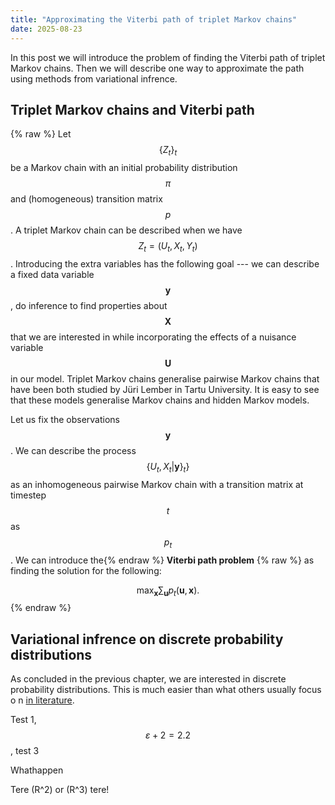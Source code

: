 ```yaml
---
title: "Approximating the Viterbi path of triplet Markov chains"
date: 2025-08-23
---
```


In this post we will introduce the problem of finding the Viterbi path of triplet Markov chains. Then we will describe one way to approximate the path using methods from variational infrence.

## Triplet Markov chains and Viterbi path

{% raw %}
Let $$\{Z_t\}_t$$ be a Markov chain with an initial probability distribution $$\pi$$ and (homogeneous) transition matrix $$p$$. A triplet Markov chain can be described when we have $$Z_t = (U_t,X_t,Y_t)$$. Introducing the extra variables has the following goal --- we can describe a fixed data variable $$\bm{y}$$, do inference to find properties about $$\bm{X}$$ that we are interested in while incorporating the effects of a nuisance variable $$\bm{U}$$ in our model. Triplet Markov chains generalise pairwise Markov chains that have been both studied by Jüri Lember in Tartu University. It is easy to see that these models generalise Markov chains and hidden Markov models.

Let us fix the observations $$\bm{y}$$. We can describe the process $$\{U_t,X_t | \bm{y}\}_t\}$$ as an inhomogeneous pairwise Markov chain with a transition matrix at timestep $$t$$ as $$p_t$$. We can introduce the{% endraw %}  **Viterbi path problem** {% raw %} as finding the solution for the following:

$$ \max_{\bm{x}} \sum_{\bm{u}} p_t(\bm{u},\bm{x}). $$
{% endraw %}

## Variational infrence on discrete probability distributions

As concluded in the previous chapter, we are interested in discrete probability distributions. This is much easier than what others usually focus o n [in literature](https://cse.buffalo.edu/faculty/mbeal/thesis/).

Test 1, $$\varepsilon + 2 = 2.2$$, test 3


Whathappen

Tere \(R^2\) or (R^3) tere!

